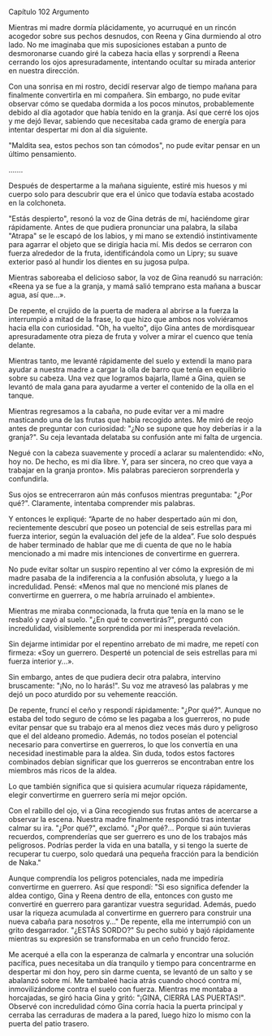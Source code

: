 
Capítulo 102 Argumento

Mientras mi madre dormía plácidamente, yo acurruqué en un rincón acogedor sobre sus pechos desnudos, con Reena y Gina durmiendo al otro lado. No me imaginaba que mis suposiciones estaban a punto de desmoronarse cuando giré la cabeza hacia ellas y sorprendí a Reena cerrando los ojos apresuradamente, intentando ocultar su mirada anterior en nuestra dirección.

Con una sonrisa en mi rostro, decidí reservar algo de tiempo mañana para finalmente convertirla en mi compañera. Sin embargo, no pude evitar observar cómo se quedaba dormida a los pocos minutos, probablemente debido al día agotador que había tenido en la granja. Así que cerré los ojos y me dejó llevar, sabiendo que necesitaba cada gramo de energía para intentar despertar mi don al día siguiente.

"Maldita sea, estos pechos son tan cómodos", no pude evitar pensar en un último pensamiento.

.......

Después de despertarme a la mañana siguiente, estiré mis huesos y mi cuerpo solo para descubrir que era el único que todavía estaba acostado en la colchoneta.

"Estás despierto", resonó la voz de Gina detrás de mí, haciéndome girar rápidamente. Antes de que pudiera pronunciar una palabra, la sílaba "Atrapa" se le escapó de los labios, y mi mano se extendió instintivamente para agarrar el objeto que se dirigía hacia mí. Mis dedos se cerraron con fuerza alrededor de la fruta, identificándola como un Lipry; su suave exterior pasó al hundir los dientes en su jugosa pulpa.

Mientras saboreaba el delicioso sabor, la voz de Gina reanudó su narración: «Reena ya se fue a la granja, y mamá salió temprano esta mañana a buscar agua, así que…».

De repente, el crujido de la puerta de madera al abrirse a la fuerza la interrumpió a mitad de la frase, lo que hizo que ambos nos volviéramos hacia ella con curiosidad. "Oh, ha vuelto", dijo Gina antes de mordisquear apresuradamente otra pieza de fruta y volver a mirar el cuenco que tenía delante.

Mientras tanto, me levanté rápidamente del suelo y extendí la mano para ayudar a nuestra madre a cargar la olla de barro que tenía en equilibrio sobre su cabeza. Una vez que logramos bajarla, llamé a Gina, quien se levantó de mala gana para ayudarme a verter el contenido de la olla en el tanque.

Mientras regresamos a la cabaña, no pude evitar ver a mi madre masticando una de las frutas que había recogido antes. Me miró de reojo antes de preguntar con curiosidad: "¿No se supone que hoy deberías ir a la granja?". Su ceja levantada delataba su confusión ante mi falta de urgencia.

Negué con la cabeza suavemente y procedí a aclarar su malentendido: «No, hoy no. De hecho, es mi día libre. Y, para ser sincera, no creo que vaya a trabajar en la granja pronto». Mis palabras parecieron sorprenderla y confundirla.

Sus ojos se entrecerraron aún más confusos mientras preguntaba: "¿Por qué?". Claramente, intentaba comprender mis palabras.

Y entonces le expliqué: “Aparte de no haber despertado aún mi don, recientemente descubrí que poseo un potencial de seis estrellas para mi fuerza interior, según la evaluación del jefe de la aldea”. Fue solo después de haber terminado de hablar que me di cuenta de que no le había mencionado a mi madre mis intenciones de convertirme en guerrera.

No pude evitar soltar un suspiro repentino al ver cómo la expresión de mi madre pasaba de la indiferencia a la confusión absoluta, y luego a la incredulidad. Pensé: «Menos mal que no mencioné mis planes de convertirme en guerrera, o me habría arruinado el ambiente».

Mientras me miraba conmocionada, la fruta que tenía en la mano se le resbaló y cayó al suelo. "¿En qué te convertirás?", preguntó con incredulidad, visiblemente sorprendida por mi inesperada revelación.

Sin dejarme intimidar por el repentino arrebato de mi madre, me repetí con firmeza: «Soy un guerrero. Desperté un potencial de seis estrellas para mi fuerza interior y...».

Sin embargo, antes de que pudiera decir otra palabra, intervino bruscamente: "¡No, no lo harás!". Su voz me atravesó las palabras y me dejó un poco aturdido por su vehemente reacción.

De repente, fruncí el ceño y respondí rápidamente: "¿Por qué?". Aunque no estaba del todo seguro de cómo se les pagaba a los guerreros, no pude evitar pensar que su trabajo era al menos diez veces más duro y peligroso que el del aldeano promedio. Además, no todos poseían el potencial necesario para convertirse en guerreros, lo que los convertía en una necesidad inestimable para la aldea. Sin duda, todos estos factores combinados debían significar que los guerreros se encontraban entre los miembros más ricos de la aldea.

Lo que también significa que si quisiera acumular riqueza rápidamente, elegir convertirme en guerrero sería mi mejor opción.

Con el rabillo del ojo, vi a Gina recogiendo sus frutas antes de acercarse a observar la escena. Nuestra madre finalmente respondió tras intentar calmar su ira. "¿Por qué?", ​​exclamó. "¿Por qué?... Porque si aún tuvieras recuerdos, comprenderías que ser guerrero es uno de los trabajos más peligrosos. Podrías perder la vida en una batalla, y si tengo la suerte de recuperar tu cuerpo, solo quedará una pequeña fracción para la bendición de Naka."

Aunque comprendía los peligros potenciales, nada me impediría convertirme en guerrero. Así que respondí: "Si eso significa defender la aldea contigo, Gina y Reena dentro de ella, entonces con gusto me convertiré en guerrero para garantizar vuestra seguridad. Además, puedo usar la riqueza acumulada al convertirme en guerrero para construir una nueva cabaña para nosotros y..." De repente, ella me interrumpió con un grito desgarrador. "¿ESTÁS SORDO?" Su pecho subió y bajó rápidamente mientras su expresión se transformaba en un ceño fruncido feroz.

Me acerqué a ella con la esperanza de calmarla y encontrar una solución pacífica, pues necesitaba un día tranquilo y tiempo para concentrarme en despertar mi don hoy, pero sin darme cuenta, se levantó de un salto y se abalanzó sobre mí. Me tambaleé hacia atrás cuando chocó contra mí, inmovilizándome contra el suelo con fuerza. Mientras me montaba a horcajadas, se giró hacia Gina y gritó: "¡GINA, CIERRA LAS PUERTAS!". Observé con incredulidad cómo Gina corría hacia la puerta principal y cerraba las cerraduras de madera a la pared, luego hizo lo mismo con la puerta del patio trasero.